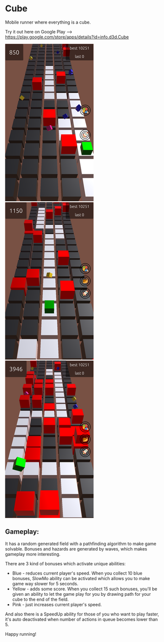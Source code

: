 # Cube

Mobile runner where everything is a cube.

Try it out here on Google Play --> https://play.google.com/store/apps/details?id=info.d3d.Cube

![screenshot of gameplay](https://raw.githubusercontent.com/DevAlone/Cube/master/screenshots/1.png)
![screenshot of gameplay](https://raw.githubusercontent.com/DevAlone/Cube/master/screenshots/2.png)
![screenshot of gameplay](https://raw.githubusercontent.com/DevAlone/Cube/master/screenshots/3.png)

## Gameplay:

It has a random generated field with a pathfinding algorithm to make game solvable. Bonuses and hazards are generated by waves, which makes gameplay more interesting.

There are 3 kind of bonuses which activate unique abilities:

- Blue - reduces current player's speed. When you collect 10 blue bonuses, SlowMo ability can be activated which allows you to make game way slower for 5 seconds.
- Yellow - adds some score. When you collect 15 such bonuses, you'll be given an ability to let the game play for you by drawing path for your cube to the end of the field.
- Pink - just increases current player's speed.

And also there is a SpeedUp ability for those of you who want to play faster, it's auto deactivated when number of actions in queue becomes lower than 5.

Happy running!
